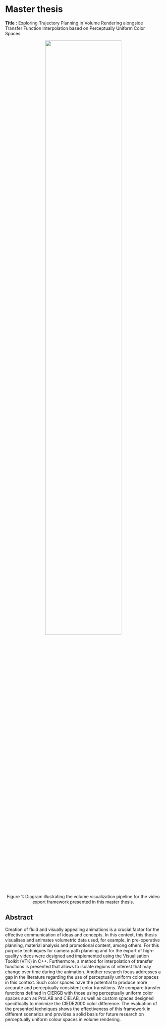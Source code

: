 # Master thesis

**Title :** Exploring Trajectory Planning in Volume Rendering alongside Transfer Function Interpolation based on Perceptually Uniform Color Spaces

<p align="center">
  <img src="https://github.com/user-attachments/assets/b3d43643-d3f2-4b20-bf39-6048dcc919ac" width=70%/>  
</p>
<p align="center">
Figure 1: Diagram illustrating the volume visualization pipeline for the video export framework presented in this master thesis.
</p>


## Abstract
Creation of fluid and visually appealing animations is a crucial factor for the effective communication of ideas and concepts. In this context, this thesis visualises and animates volumetric data used, for example, in pre-operative planning, material analysis and promotional content, among others. For this purpose techniques for camera path planning and for the export of high-quality videos were designed and implemented using the Visualisation Toolkit (VTK) in C++. Furthermore, a method for interpolation of transfer functions is presented that allows to isolate regions of interest that may change over time during the animation. Another research focus addresses a gap in the literature regarding the use of perceptually uniform color spaces in this context. Such color spaces have the potential to produce more accurate and perceptually consistent color transitions. We compare transfer functions defined in CIERGB with those using perceptually uniform color spaces such as ProLAB and CIELAB, as well as custom spaces designed specifically to minimize the CIEDE2000 color difference. The evaluation of the presented techniques shows the effectiveness of this framework in different scenarios and provides a solid basis for future research on perceptually uniform colour spaces in volume rendering.
